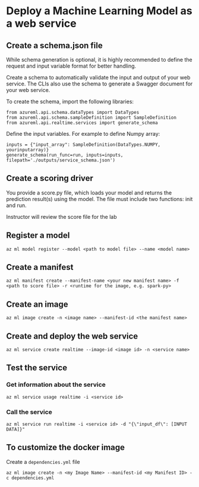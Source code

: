 # Deploy a Machine Learning Model as a web service

## Create a schema.json file
While schema generation is optional, it is highly recommended to define the request and input variable format for better handling.

Create a schema to automatically validate the input and output of your web service. The CLIs also use the schema to generate a Swagger document for your web service.

To create the schema, import the following libraries:
```
from azureml.api.schema.dataTypes import DataTypes
from azureml.api.schema.sampleDefinition import SampleDefinition
from azureml.api.realtime.services import generate_schema
```
Define the input variables. For example to define Numpy array:
```
inputs = {"input_array": SampleDefinition(DataTypes.NUMPY, yourinputarray)}
generate_schema(run_func=run, inputs=inputs, filepath='./outputs/service_schema.json')
```

## Create a scoring driver

You provide a score.py file, which loads your model and returns the prediction result(s) using the model.
The file must include two functions: init and run.

Instructor will review the score file for the lab


## Register a model
```
az ml model register --model <path to model file> --name <model name>
```

## Create a manifest
```
az ml manifest create --manifest-name <your new manifest name> -f <path to score file> -r <runtime for the image, e.g. spark-py>
```

## Create an image
```
az ml image create -n <image name> --manifest-id <the manifest name>
```

## Create and deploy the web service
```
az ml service create realtime --image-id <image id> -n <service name>
```

## Test the service
### Get information about the service
```
az ml service usage realtime -i <service id>
```
### Call the service
```
az ml service run realtime -i <service id> -d "{\"input_df\": [INPUT DATA]}"
```


## To customize the docker image
Create a `dependencies.yml` file
```
az ml image create -n <my Image Name> --manifest-id <my Manifest ID> -c dependencies.yml
```


